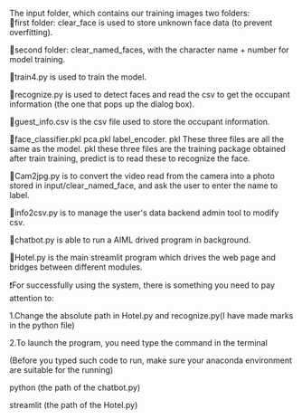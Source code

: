 The input folder, which contains our training images two folders:  
📂first folder: clear_face is used to store unknown face data (to prevent overfitting).

📁second folder: clear_named_faces, with the character name + number for model training.

💾train4.py is used to train the model.

💾recognize.py is used to detect faces and read the csv to get the occupant information (the one that pops up the dialog box). 

💾guest_info.csv is the csv file used to store the occupant information. 

💾face_classifier.pkl pca.pkl label_encoder. pkl These three files are all the same as the model. pkl these three files are the training package obtained after train training, predict is to read these to recognize the face. 

💾Cam2jpg.py is to convert the video read from the camera into a photo stored in input/clear_named_face, and ask the user to enter the name to label.

💾info2csv.py is to manage the user's data backend admin tool to modify csv.

💾chatbot.py is able to run a AIML drived program in background.

💾Hotel.py is the main streamlit program which drives the web page and bridges between different modules.

❗️For successfully using the system, there is something you need to pay attention to:

1.Change the absolute path in Hotel.py and recognize.py(I have made marks in the python file)

2.To launch the program, you need type the command in the terminal
  
  (Before you typed such code to run, make sure your anaconda environment are suitable for the running)
  
  python (the path of the chatbot.py)

  streamlit (the path of the Hotel.py)

